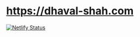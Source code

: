 # https://dhaval-shah.com

[![Netlify Status](https://api.netlify.com/api/v1/badges/0ce4a7a5-fe5c-47a3-bad0-f289bc483aa1/deploy-status)](https://app.netlify.com/sites/dhaval-shah/deploys)
